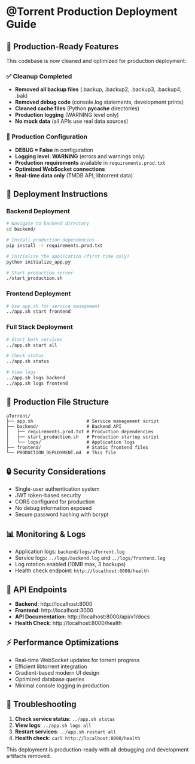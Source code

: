# @Torrent Production Deployment Guide

## 🚀 Production-Ready Features

This codebase is now cleaned and optimized for production deployment:

### ✅ Cleanup Completed
- **Removed all backup files** (.backup, .backup2, .backup3, .backup4, .bak)
- **Removed debug code** (console.log statements, development prints)
- **Cleaned cache files** (Python __pycache__ directories)
- **Production logging** (WARNING level only)
- **No mock data** (all APIs use real data sources)

### 🔧 Production Configuration
- **DEBUG = False** in configuration
- **Logging level: WARNING** (errors and warnings only)
- **Production requirements** available in `requirements.prod.txt`
- **Optimized WebSocket connections**
- **Real-time data only** (TMDB API, libtorrent data)

## 🚀 Deployment Instructions

### Backend Deployment
```bash
# Navigate to backend directory
cd backend/

# Install production dependencies
pip install -r requirements.prod.txt

# Initialize the application (first time only)
python initialize_app.py

# Start production server
./start_production.sh
```

### Frontend Deployment
```bash
# Use app.sh for service management
../app.sh start frontend
```

### Full Stack Deployment
```bash
# Start both services
../app.sh start all

# Check status
../app.sh status

# View logs
../app.sh logs backend
../app.sh logs frontend
```

## 📁 Production File Structure
```
aTorrent/
├── app.sh                    # Service management script
├── backend/                  # Backend API
│   ├── requirements.prod.txt # Production dependencies
│   ├── start_production.sh   # Production startup script
│   └── logs/                 # Application logs
├── frontend/                 # Static frontend files
└── PRODUCTION_DEPLOYMENT.md  # This file
```

## 🔒 Security Considerations
- Single-user authentication system
- JWT token-based security
- CORS configured for production
- No debug information exposed
- Secure password hashing with bcrypt

## 📊 Monitoring & Logs
- Application logs: `backend/logs/aTorrent.log`
- Service logs: `../logs/backend.log` and `../logs/frontend.log`
- Log rotation enabled (10MB max, 3 backups)
- Health check endpoint: `http://localhost:8000/health`

## 🎯 API Endpoints
- **Backend**: http://localhost:8000
- **Frontend**: http://localhost:3000
- **API Documentation**: http://localhost:8000/api/v1/docs
- **Health Check**: http://localhost:8000/health

## ⚡ Performance Optimizations
- Real-time WebSocket updates for torrent progress
- Efficient libtorrent integration
- Gradient-based modern UI design
- Optimized database queries
- Minimal console logging in production

## 🐛 Troubleshooting
1. **Check service status**: `../app.sh status`
2. **View logs**: `../app.sh logs all`
3. **Restart services**: `../app.sh restart all`
4. **Health check**: `curl http://localhost:8000/health`

This deployment is production-ready with all debugging and development artifacts removed.
